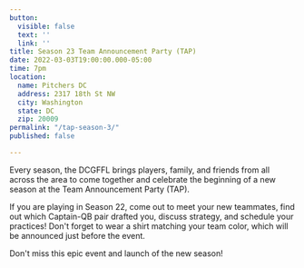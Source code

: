 ```yaml
---
button:
  visible: false
  text: ''
  link: ''
title: Season 23 Team Announcement Party (TAP)
date: 2022-03-03T19:00:00.000-05:00
time: 7pm
location:
  name: Pitchers DC
  address: 2317 18th St NW
  city: Washington
  state: DC
  zip: 20009
permalink: "/tap-season-3/"
published: false

---
```

Every season, the DCGFFL brings players, family, and friends from all across the area to come together and celebrate the beginning of a new season at the Team Announcement Party (TAP).

If you are playing in Season 22, come out to meet your new teammates, find out which Captain-QB pair drafted you, discuss strategy, and schedule your practices! Don't forget to wear a shirt matching your team color, which will be announced just before the event.

Don't miss this epic event and launch of the new season!